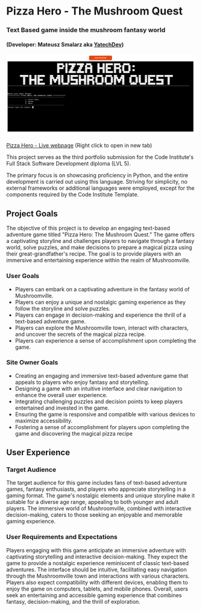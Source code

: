 # Pizza Hero - The Mushroom Quest
### Text Based game inside the mushroom fantasy world
#### (Developer: Mateusz Smalarz aka [YatechDev](https://github.com/YatechDev))

![Mockup image](docs/mockup.png)

[Pizza Hero - Live webpage](https://pizza-hero-742dd83e8c30.herokuapp.com/) (Right click to
open in new tab)

This project serves as the third portfolio submission for the Code Institute's Full Stack Software Development diploma (LVL 5). 

The primary focus is on showcasing proficiency in Python, and the entire development is carried out using this language.
Striving for simplicity, no external frameworks or additional languages were employed, except for the components required by the Code Institute Template.

## Project Goals

The objective of this project is to develop an engaging text-based adventure game 
titled "Pizza Hero: The Mushroom Quest." The game offers a captivating storyline 
and challenges players to navigate through a fantasy world, solve puzzles, and 
make decisions to prepare a magical pizza using their great-grandfather's recipe. 
The goal is to provide players with an immersive and entertaining experience within the realm of Mushroomville.

### User Goals
- Players can embark on a captivating adventure in the fantasy world of Mushroomville.
- Players can enjoy a unique and nostalgic gaming experience as they follow the storyline and solve puzzles.
- Players can engage in decision-making and experience the thrill of a text-based adventure game.
- Players can explore the Mushroomville town, interact with characters, and uncover the secrets of the magical pizza recipe.
- Players can experience a sense of accomplishment upon completing the game.

### Site Owner Goals
- Creating an engaging and immersive text-based adventure game that appeals to players who enjoy fantasy and storytelling.
- Designing a game with an intuitive interface and clear navigation to enhance the overall user experience.
- Integrating challenging puzzles and decision points to keep players entertained and invested in the game.
- Ensuring the game is responsive and compatible with various devices to maximize accessibility.
- Fostering a sense of accomplishment for players upon completing the game and discovering the magical pizza recipe

## User Experience

### Target Audience
The target audience for this game includes fans of text-based adventure games, 
fantasy enthusiasts, and players who appreciate storytelling in a gaming format. 
The game's nostalgic elements and unique storyline make it suitable for a diverse 
age range, appealing to both younger and adult players. The immersive world of 
Mushroomville, combined with interactive decision-making, caters to those seeking 
an enjoyable and memorable gaming experience.

### User Requirements and Expectations

Players engaging with this game anticipate an immersive adventure with 
captivating storytelling and interactive decision-making. They expect the game 
to provide a nostalgic experience reminiscent of classic text-based adventures. 
The interface should be intuitive, facilitating easy navigation through the 
Mushroomville town and interactions with various characters. Players also expect 
compatibility with different devices, enabling them to enjoy the game on computers, 
tablets, and mobile phones. Overall, users seek an entertaining and accessible 
gaming experience that combines fantasy, decision-making, and the thrill of exploration.
